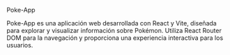 Poke-App

Poke-App es una aplicación web desarrollada con React y Vite, diseñada para explorar y visualizar información sobre Pokémon. Utiliza React Router DOM para la navegación y proporciona una experiencia interactiva para los usuarios.
